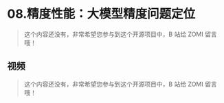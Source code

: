 <!--Copyright © ZOMI 适用于[License](https://github.com/Infrasys-AI/AIInfra)版权许可-->

# 08.精度性能：大模型精度问题定位

> 这个内容还没有，非常希望您参与到这个开源项目中，B 站给 ZOMI 留言哦！

## 视频

> 这个内容还没有，非常希望您参与到这个开源项目中，B 站给 ZOMI 留言哦！
